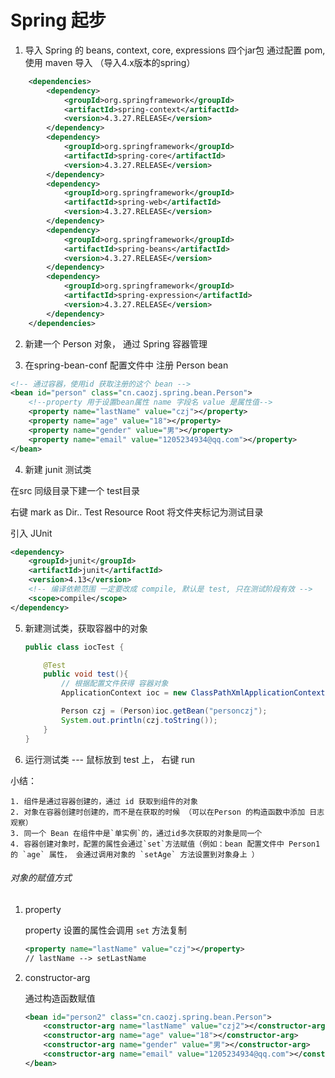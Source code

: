 # Spring 起步

1. 导入 Spring 的 beans, context, core, expressions 四个jar包
    通过配置 pom, 使用 maven 导入 （导入4.x版本的spring）


```xml
    <dependencies>
        <dependency>
            <groupId>org.springframework</groupId>
            <artifactId>spring-context</artifactId>
            <version>4.3.27.RELEASE</version>
        </dependency>
        <dependency>
            <groupId>org.springframework</groupId>
            <artifactId>spring-core</artifactId>
            <version>4.3.27.RELEASE</version>
        </dependency>
        <dependency>
            <groupId>org.springframework</groupId>
            <artifactId>spring-web</artifactId>
            <version>4.3.27.RELEASE</version>
        </dependency>
        <dependency>
            <groupId>org.springframework</groupId>
            <artifactId>spring-beans</artifactId>
            <version>4.3.27.RELEASE</version>
        </dependency>
        <dependency>
            <groupId>org.springframework</groupId>
            <artifactId>spring-expression</artifactId>
            <version>4.3.27.RELEASE</version>
        </dependency>
    </dependencies>
```

2. 新建一个 Person 对象， 通过 Spring 容器管理

3. 在spring-bean-conf 配置文件中 注册 Person bean

```xml
<!-- 通过容器，使用id 获取注册的这个 bean -->
<bean id="person" class="cn.caozj.spring.bean.Person">
    <!--property 用于设置bean属性 name 字段名 value 是属性值-->
    <property name="lastName" value="czj"></property>
    <property name="age" value="18"></property>
    <property name="gender" value="男"></property>
    <property name="email" value="1205234934@qq.com"></property>
</bean>
```

4. 新建 junit 测试类

在src 同级目录下建一个 test目录

右键 mark as Dir.. Test Resource Root 将文件夹标记为测试目录

引入 JUnit

```xml
<dependency>
    <groupId>junit</groupId>
    <artifactId>junit</artifactId>
    <version>4.13</version>
    <!-- 编译依赖范围 一定要改成 compile, 默认是 test, 只在测试阶段有效 -->
    <scope>compile</scope>
</dependency>
```



5. 新建测试类，获取容器中的对象

   ```java
   public class iocTest {
   
       @Test
       public void test(){
           // 根据配置文件获得 容器对象
           ApplicationContext ioc = new ClassPathXmlApplicationContext("spring-bean-conf.xml");
   
           Person czj = (Person)ioc.getBean("personczj");
           System.out.println(czj.toString());
       }
   }
   ```

   

6. 运行测试类 --- 鼠标放到 test 上， 右键 run



小结：

	1. 组件是通过容器创建的，通过 id 获取到组件的对象
 	2. 对象在容器创建时创建的，而不是在获取的时候 （可以在Person 的构造函数中添加 日志观察）
 	3. 同一个 Bean 在组件中是`单实例`的，通过id多次获取的对象是同一个
 	4. 容器创建对象时，配置的属性会通过`set`方法赋值（例如：bean 配置文件中 Person1 的 `age` 属性， 会通过调用对象的 `setAge` 方法设置到对象身上 ）



###### 对象的赋值方式

1. property 

   property 设置的属性会调用 `set` 方法复制

   ```xml
   <property name="lastName" value="czj"></property>
   // lastName --> setLastName
   ```

   

2. constructor-arg

   通过构造函数赋值

   ```xml
   <bean id="person2" class="cn.caozj.spring.bean.Person">
       <constructor-arg name="lastName" value="czj2"></constructor-arg>
       <constructor-arg name="age" value="18"></constructor-arg>
       <constructor-arg name="gender" value="男"></constructor-arg>
       <constructor-arg name="email" value="1205234934@qq.com"></constructor-arg>
   </bean>
   ```

   